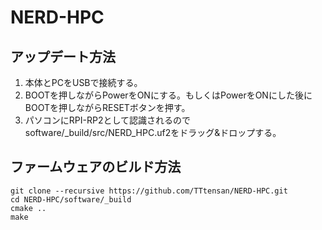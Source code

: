 # NERD-HPC

## アップデート方法
1. 本体とPCをUSBで接続する。
2. BOOTを押しながらPowerをONにする。もしくはPowerをONにした後にBOOTを押しながらRESETボタンを押す。
3. パソコンにRPI-RP2として認識されるのでsoftware/_build/src/NERD_HPC.uf2をドラッグ&ドロップする。

## ファームウェアのビルド方法
```
git clone --recursive https://github.com/TTtensan/NERD-HPC.git
cd NERD-HPC/software/_build
cmake ..
make
```
